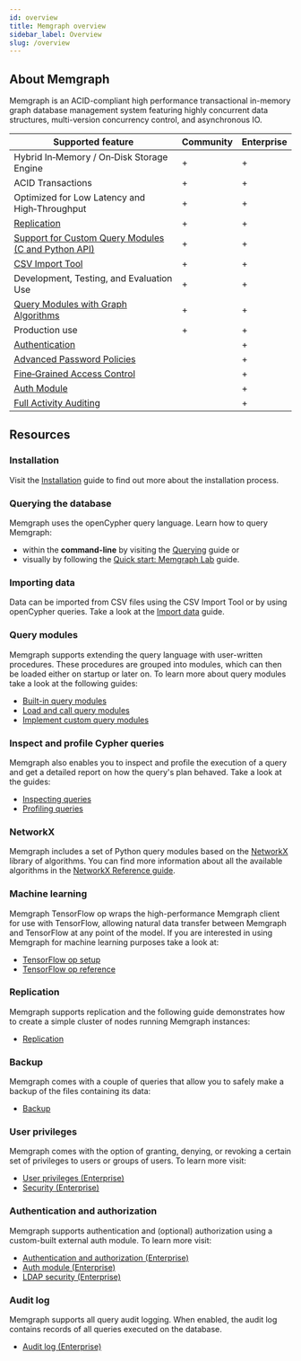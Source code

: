 ```yaml
---
id: overview
title: Memgraph overview
sidebar_label: Overview
slug: /overview
---
```


## About Memgraph

Memgraph is an ACID-compliant high performance transactional in-memory graph
database management system featuring highly concurrent data structures,
multi-version concurrency control, and asynchronous IO.

Supported feature                                                       | Community | Enterprise
------------------------------------------------------------------------|-----------|-----------
Hybrid In&#8209;Memory / On&#8209;Disk Storage Engine                   |     +     |     +
ACID Transactions                                                       |     +     |     +
Optimized for Low Latency and High&#8209;Throughput                     |     +     |     +
[Replication](#replication)                                             |     +     |     +
[Support for Custom Query Modules (C and Python API)](#query-modules)   |     +     |     +
[CSV Import Tool](#importing-data)                                      |     +     |     +
Development, Testing, and Evaluation Use                                |     +     |     +
[Query Modules with Graph Algorithms](#query-modules)                   |     +     |     +
Production use                                                          |     +     |     +
[Authentication](#authentication-and-authorization)                     |           |     +
[Advanced Password Policies](#user-privileges)                          |           |     +
[Fine&#8209;Grained Access Control](#user-privileges)                   |           |     +
[Auth Module](#authentication-and-authorization)                        |           |     +
[Full Activity Auditing](#audit-log)                                    |           |     +

## Resources

### Installation

Visit the [Installation](/getting-started/installation.md) guide to find out more about the installation process.

### Querying the database

Memgraph uses the openCypher query language. Learn how to query Memgraph:
* within the **command-line** by visiting the [Querying](./getting-started/querying/querying.md) guide or
* visually by following the [Quick start: Memgraph Lab](/memgraph-lab) guide.

### Importing data

Data can be imported from CSV files using the CSV Import Tool or by using openCypher queries. 
Take a look at the [Import data](./database-functionalities/import-data.md) guide.

### Query modules

Memgraph supports extending the query language with user-written procedures. These procedures are grouped into modules, which can then be loaded either on startup or later on. 
To learn more about query modules take a look at the following guides:
* [Built-in query modules](./database-functionalities/query-modules/built-in-query-modules.md)
* [Load and call query modules](./database-functionalities/query-modules/load-call-query-modules.md)
* [Implement custom query modules](./database-functionalities/query-modules/implement-query-modules.md)

### Inspect and profile Cypher queries 

Memgraph also enables you to inspect and profile the execution of a query and get a detailed report 
on how the query's plan behaved. Take a look at the guides:
* [Inspecting queries](./database-functionalities/inspecting-queries.md)
* [Profiling queries](./database-functionalities/profiling-queries.md)

### NetworkX

Memgraph includes a set of Python query modules based on the [NetworkX](https://networkx.github.io/) library of algorithms.
You can find more information about all the available algorithms in the [NetworkX Reference guide](/reference-guide/networkx/networkx.md).

### Machine learning

Memgraph TensorFlow op wraps the high-performance Memgraph client for use with TensorFlow, 
allowing natural data transfer between Memgraph and TensorFlow at any point of the model.
If you are interested in using Memgraph for machine learning purposes  take a look at:
* [TensorFlow op setup](./database-functionalities/tensorflow-setup.md) 
* [TensorFlow op reference](./reference-guide/tensorflow.md)

### Replication

Memgraph supports replication and the following guide demonstrates how to create a simple cluster of nodes running
Memgraph instances: 
* [Replication](./database-functionalities/replication.md)

### Backup

Memgraph comes with a couple of queries that allow you to safely make a backup of the files containing its data:
* [Backup](./reference-guide/backup.md)

### User privileges

Memgraph comes with the option of granting, denying, or revoking a certain set of privileges to users or groups of users.
To learn more visit:
* [User privileges (Enterprise)](./database-functionalities/manage-user-privileges.md)
* [Security (Enterprise)](./reference-guide/security.md)

### Authentication and authorization

Memgraph supports authentication and (optional) authorization using a custom-built external auth module.
To learn more visit:
* [Authentication and authorization (Enterprise)](./database-functionalities/manage-users-using-ldap.md)
* [Auth module (Enterprise)](./reference-guide/auth-module.md)
* [LDAP security (Enterprise)](./reference-guide/ldap-security.md)

### Audit log

Memgraph supports all query audit logging. When enabled, the audit log contains records of all queries executed on the database.
* [Audit log (Enterprise)](./reference-guide/audit-log.md)

